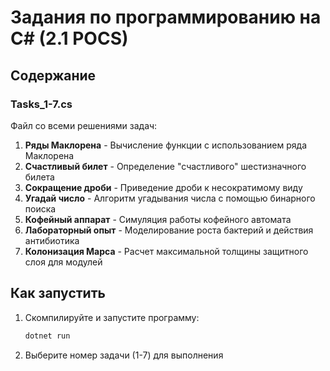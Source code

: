 # Задания по программированию на C# (2.1 POCS)


## Содержание

### Tasks_1-7.cs
Файл со всеми решениями задач:

1. **Ряды Маклорена** - Вычисление функции с использованием ряда Маклорена
2. **Счастливый билет** - Определение "счастливого" шестизначного билета
3. **Сокращение дроби** - Приведение дроби к несократимому виду
4. **Угадай число** - Алгоритм угадывания числа с помощью бинарного поиска
5. **Кофейный аппарат** - Симуляция работы кофейного автомата
6. **Лабораторный опыт** - Моделирование роста бактерий и действия антибиотика
7. **Колонизация Марса** - Расчет максимальной толщины защитного слоя для модулей

## Как запустить

1. Скомпилируйте и запустите программу:
   ```bash
   dotnet run
   ```
2. Выберите номер задачи (1-7) для выполнения
